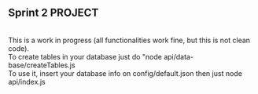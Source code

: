 <h2><b> Sprint 2 PROJECT </b></h2><br>
This is a work in progress (all functionalities work fine, but this is not clean code). <br>
To create tables in your database just do "node api/data-base/createTables.js  <br>
To use it, insert your database info on config/default.json then just node api/index.js
